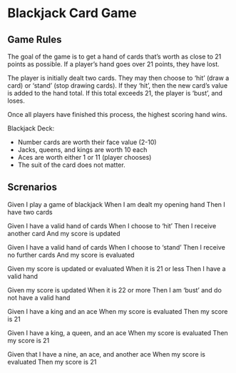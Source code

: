 # Blackjack Card Game

## Game Rules

The goal of the game is to get a hand of cards that’s worth as close to 21 points as possible. If a player’s hand goes over 21 points, they have lost. 

The player is initially dealt two cards. They may then choose to ‘hit’ (draw a card) or ‘stand’ (stop drawing cards). If they ‘hit’, then the new card’s value is added to the hand total. If this total exceeds 21, the player is ‘bust’, and loses. 

Once all players have finished this process, the highest scoring hand wins. 

Blackjack Deck:
-	Number cards are worth their face value (2-10) 
-	Jacks, queens, and kings are worth 10 each
-	Aces are worth either 1 or 11 (player chooses)
-	The suit of the card does not matter.

## Screnarios

Given I play a game of blackjack
When I am dealt my opening hand
Then I have two cards

Given I have a valid hand of cards
When I choose to ‘hit’
Then I receive another card
And my score is updated

Given I have a valid hand of cards
When I choose to ‘stand’
Then I receive no further cards
And my score is evaluated

Given my score is updated or evaluated
When it is 21 or less
Then I have a valid hand

Given my score is updated
When it is 22 or more 
Then I am ‘bust’ and do not have a valid hand

Given I have a king and an ace
When my score is evaluated
Then my score is 21

Given I have a king, a queen, and an ace
When my score is evaluated
Then my score is 21

Given that I have a nine, an ace, and another ace
When my score is evaluated
Then my score is 21
